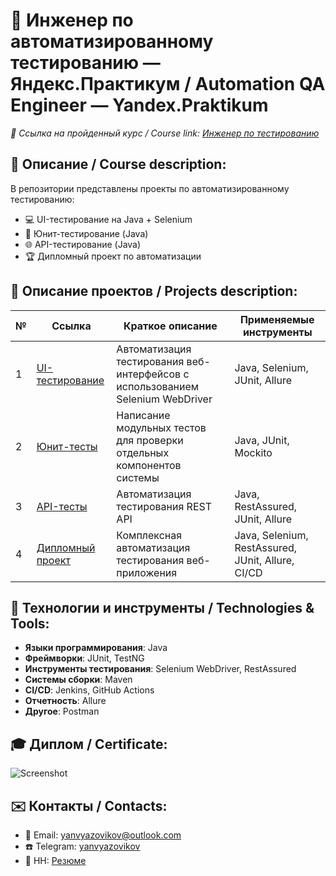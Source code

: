 # :mag_right: Инженер по автоматизированному тестированию — Яндекс.Практикум / Automation QA Engineer — Yandex.Praktikum

*:bookmark: Ссылка на пройденный курс / Course link: [Инженер по тестированию](https://practicum.yandex.ru/qa-engineer/)*

## :page_facing_up: Описание / Course description:
В репозитории представлены проекты по автоматизированному тестированию:
- :computer: UI-тестирование на Java + Selenium
- :microscope: Юнит-тестирование (Java)
- :globe_with_meridians: API-тестирование (Java)
- :trophy: Дипломный проект по автоматизации

## :page_with_curl: Описание проектов / Projects description:
| №  | Ссылка | Краткое описание | Применяемые инструменты |
|----|--------|------------------|-------------------------|
| 1  | [UI-тестирование](https://github.com/YannameY/yanvyzovikov.github.io/tree/main/%D0%90%D0%B2%D1%82%D0%BE%D0%BC%D0%B0%D1%82%D0%B8%D0%B7%D0%B0%D1%86%D0%B8%D1%8F%20%D1%82%D0%B5%D1%81%D1%82%D0%B8%D1%80%D0%BE%D0%B2%D0%B0%D0%BD%D0%B8%D1%8F%20%D0%BD%D0%B0%20java/%D0%94%D0%B8%D0%BF%D0%BB%D0%BE%D0%BC(java)/UI%20%D1%82%D0%B5%D1%81%D1%82%D1%8B) | Автоматизация тестирования веб-интерфейсов с использованием Selenium WebDriver | Java, Selenium, JUnit, Allure |
| 2  | [Юнит-тесты](https://github.com/YannameY/yanvyzovikov.github.io/tree/main/%D0%90%D0%B2%D1%82%D0%BE%D0%BC%D0%B0%D1%82%D0%B8%D0%B7%D0%B0%D1%86%D0%B8%D1%8F%20%D1%82%D0%B5%D1%81%D1%82%D0%B8%D1%80%D0%BE%D0%B2%D0%B0%D0%BD%D0%B8%D1%8F%20%D0%BD%D0%B0%20java/%D0%94%D0%B8%D0%BF%D0%BB%D0%BE%D0%BC(java)/%D0%AE%D0%BD%D0%B8%D1%82-%D1%82%D0%B5%D1%81%D1%82%D1%8B) | Написание модульных тестов для проверки отдельных компонентов системы | Java, JUnit, Mockito |
| 3  | [API-тесты](https://github.com/YannameY/yanvyzovikov.github.io/tree/main/%D0%90%D0%B2%D1%82%D0%BE%D0%BC%D0%B0%D1%82%D0%B8%D0%B7%D0%B0%D1%86%D0%B8%D1%8F%20%D1%82%D0%B5%D1%81%D1%82%D0%B8%D1%80%D0%BE%D0%B2%D0%B0%D0%BD%D0%B8%D1%8F%20%D0%BD%D0%B0%20java/%D0%94%D0%B8%D0%BF%D0%BB%D0%BE%D0%BC(java)/API-%D1%82%D0%B5%D1%81%D1%82%D1%8B) | Автоматизация тестирования REST API | Java, RestAssured, JUnit, Allure |
| 4  | [Дипломный проект](link-to-diploma) | Комплексная автоматизация тестирования веб-приложения | Java, Selenium, RestAssured, JUnit, Allure, CI/CD |

## :wrench: Технологии и инструменты / Technologies & Tools:
- **Языки программирования**: Java
- **Фреймворки**: JUnit, TestNG
- **Инструменты тестирования**: Selenium WebDriver, RestAssured
- **Системы сборки**: Maven
- **CI/CD**: Jenkins, GitHub Actions
- **Отчетность**: Allure
- **Другое**: Postman

## :mortar_board: Диплом / Certificate:
![Screenshot](https://github.com/YannameY/yanvyzovikov.github.io/blob/main/Diplom.png)

## :envelope: Контакты / Contacts:
- :email: Email: yanvyazovikov@outlook.com
- :telephone: Telegram: [yanvyazovikov](https://t.me/yanvyazovikov)
- :briefcase: HH: [Резюме](https://spb.hh.ru/resume/71dcc5d8ff0896bae90039ed1f737563475852)

